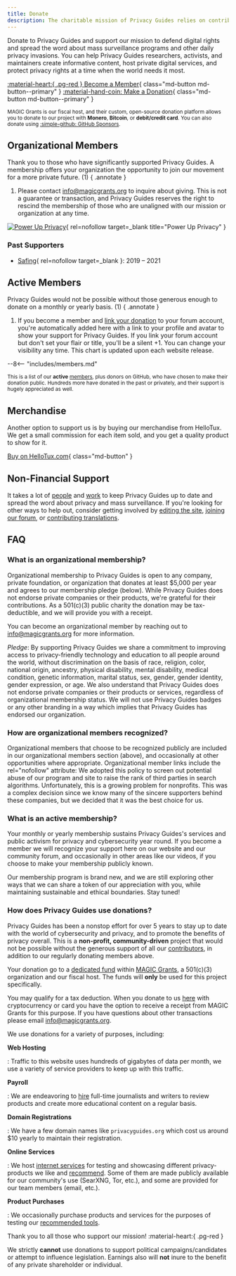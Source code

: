 ```yaml
---
title: Donate
description: The charitable mission of Privacy Guides relies on contributions from visitors like yourself. Anything you can do to support the project is hugely appreciated.
---
```

<!-- markdownlint-disable MD036 -->
Donate to Privacy Guides and support our mission to defend digital rights and spread the word about mass surveillance programs and other daily privacy invasions. You can help Privacy Guides researchers, activists, and maintainers create informative content, host private digital services, and protect privacy rights at a time when the world needs it most.

[:material-heart:{ .pg-red } Become a Member](https://donate.magicgrants.org/privacyguides/membership){ class="md-button md-button--primary" }
[:material-hand-coin: Make a Donation](https://donate.magicgrants.org/privacyguides/donate/privacyguides){ class="md-button md-button--primary" }

<small markdown>

MAGIC Grants is our fiscal host, and their custom, open-source donation platform allows you to donate to our project with **Monero**, **Bitcoin**, or **debit/credit card**. You can also donate using [:simple-github: GitHub Sponsors](https://github.com/sponsors/privacyguides).

</small>

## Organizational Members

Thank you to those who have significantly supported Privacy Guides. A membership offers your organization the opportunity to join our movement for a more private future. (1)
{ .annotate }

1. Please contact <info@magicgrants.org> to inquire about giving. This is not a guarantee or transaction, and Privacy Guides reserves the right to rescind the membership of those who are unaligned with our mission or organization at any time.

<div class="mdx-specialthanks" markdown>

[![Power Up Privacy]](https://powerupprivacy.com){ rel=nofollow target=_blank title="Power Up Privacy" }

  [Power Up Privacy]: ../assets/img/donors/power-up-privacy.webp

</div>

### Past Supporters

- [Safing](https://safing.io){ rel=nofollow target=_blank }: 2019 – 2021

## Active Members

Privacy Guides would not be possible without those generous enough to donate on a monthly or yearly basis. (1)
{ .annotate }

1. If you become a member and [link your donation](https://discuss.privacyguides.net/t/getting-your-member-flair-on-the-forum/25453) to your forum account, you're automatically added here with a link to your profile and avatar to show your support for Privacy Guides. If you link your forum account but don't set your flair or title, you'll be a silent +1. You can change your visibility any time. This chart is updated upon each website release.

<div class="mdx-donors" data-mdx-component="donors">
<div class="mdx-donors__list">

--8<-- "includes/members.md"

</div>
</div>

<small markdown>

This is a list of our **active** [members](https://donate.magicgrants.org/privacyguides/membership), plus donors on GitHub, who have chosen to make their donation public. Hundreds more have donated in the past or privately, and their support is hugely appreciated as well.

</small>

## Merchandise

Another option to support us is by buying our merchandise from HelloTux. We get a small commission for each item sold, and you get a quality product to show for it.

[Buy on HelloTux.com](https://hellotux.com/privacyguides){ class="md-button" }

## Non-Financial Support

It takes a lot of [people](contributors.md) and [work](https://github.com/privacyguides/privacyguides.org/pulse/monthly) to keep Privacy Guides up to date and spread the word about privacy and mass surveillance. If you're looking for other ways to help out, consider getting involved by [editing the site](https://github.com/privacyguides/privacyguides.org), [joining our forum](https://discuss.privacyguides.net), or [contributing translations](https://crowdin.com/project/privacyguides).

## FAQ

### What is an organizational membership?

Organizational membership to Privacy Guides is open to any company, private foundation, or organization that donates at least $5,000 per year and agrees to our membership pledge (below). While Privacy Guides does not endorse private companies or their products, we're grateful for their contributions. As a 501(c)(3) public charity the donation may be tax-deductible, and we will provide you with a receipt.

You can become an organizational member by reaching out to <info@magicgrants.org> for more information.

*Pledge*: By supporting Privacy Guides we share a commitment to improving access to privacy-friendly technology and education to all people around the world, without discrimination on the basis of race, religion, color, national origin, ancestry, physical disability, mental disability, medical condition, genetic information, marital status, sex, gender, gender identity, gender expression, or age. We also understand that Privacy Guides does not endorse private companies or their products or services, regardless of organizational membership status. We will not use Privacy Guides badges or any other branding in a way which implies that Privacy Guides has endorsed our organization.

### How are organizational members recognized?

Organizational members that choose to be recognized publicly are included in our organizational members section (above), and occasionally at other opportunities where appropriate. Organizational member links include the rel="nofollow" attribute: We adopted this policy to screen out potential abuse of our program and site to raise the rank of third parties in search algorithms. Unfortunately, this is a growing problem for nonprofits. This was a complex decision since we know many of the sincere supporters behind these companies, but we decided that it was the best choice for us.

### What is an active membership?

Your monthly or yearly membership sustains Privacy Guides's services and public activism for privacy and cybersecurity year round. If you become a member we will recognize your support here on our website and our community forum, and occasionally in other areas like our videos, if you choose to make your membership publicly known.

Our membership program is brand new, and we are still exploring other ways that we can share a token of our appreciation with you, while maintaining sustainable and ethical boundaries. Stay tuned!

### How does Privacy Guides use donations?

Privacy Guides has been a nonstop effort for over 5 years to stay up to date with the world of cybersecurity and privacy, and to promote the benefits of privacy overall. This is a **non-profit, community-driven** project that would not be possible without the generous support of all our [contributors](contributors.md), in addition to our regularly donating members above.

Your donation go to a [dedicated fund](https://magicgrants.org/funds/privacy_guides) within [MAGIC Grants](https://magicgrants.org), a 501(c)(3) organization and our fiscal host. The funds will **only** be used for this project specifically.

You may qualify for a tax deduction. When you donate to us [here](https://donate.magicgrants.org/privacyguides) with cryptocurrency or card you have the option to receive a receipt from MAGIC Grants for this purpose. If you have questions about other transactions please email <info@magicgrants.org>.

We use donations for a variety of purposes, including:

**Web Hosting**

:   Traffic to this website uses hundreds of gigabytes of data per month, we use a variety of service providers to keep up with this traffic.

**Payroll**

:   We are endeavoring to [hire](jobs.md) full-time journalists and writers to review products and create more educational content on a regular basis.

**Domain Registrations**

:   We have a few domain names like `privacyguides.org` which cost us around $10 yearly to maintain their registration.

**Online Services**

:   We host [internet services](services.md) for testing and showcasing different privacy-products we like and [recommend](../tools.md). Some of them are made publicly available for our community's use (SearXNG, Tor, etc.), and some are provided for our team members (email, etc.).

**Product Purchases**

:   We occasionally purchase products and services for the purposes of testing our [recommended tools](../tools.md).

Thank you to all those who support our mission! :material-heart:{ .pg-red }

We strictly **cannot** use donations to support political campaigns/candidates or attempt to influence legislation. Earnings also will **not** inure to the benefit of any private shareholder or individual.
